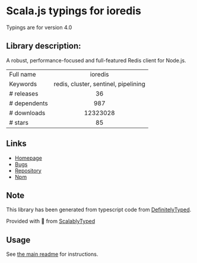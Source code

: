
# Scala.js typings for ioredis

Typings are for version 4.0

## Library description:
A robust, performance-focused and full-featured Redis client for Node.js.

|                    |                 |
| ------------------ | :-------------: |
| Full name          | ioredis |
| Keywords           | redis, cluster, sentinel, pipelining |
| # releases         | 36 |
| # dependents       | 987 |
| # downloads        | 12323028 |
| # stars            | 85 |

## Links
- [Homepage](https://github.com/luin/ioredis#readme)
- [Bugs](https://github.com/luin/ioredis/issues)
- [Repository](https://github.com/luin/ioredis)
- [Npm](https://www.npmjs.com/package/ioredis)
    


## Note
This library has been generated from typescript code from [DefinitelyTyped](https://definitelytyped.org).

Provided with :purple_heart: from [ScalablyTyped](https://github.com/oyvindberg/ScalablyTyped)

## Usage
See [the main readme](../../readme.md) for instructions.


